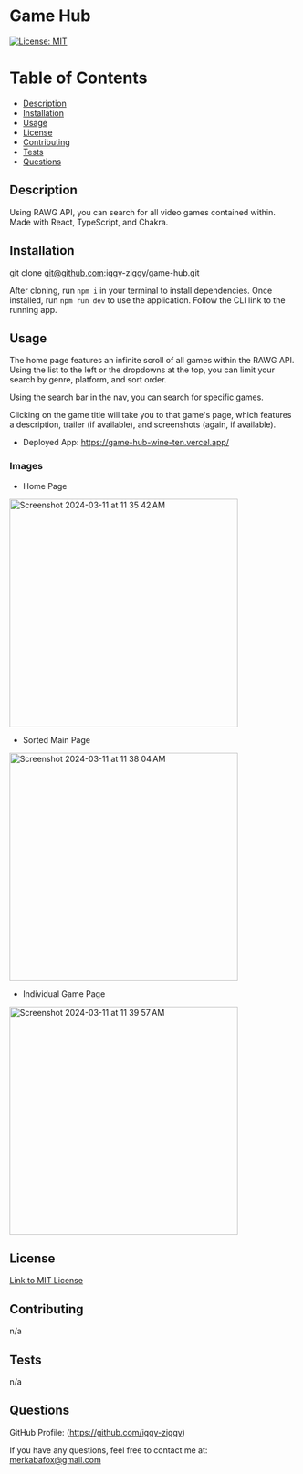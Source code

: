# Game Hub

[![License: MIT](https://img.shields.io/badge/License-MIT-yellow.svg)](https://opensource.org/licenses/MIT)

# Table of Contents

* [Description](#description)
* [Installation](#installation)
* [Usage](#usage)
* [License](#license)
* [Contributing](#contributing)
* [Tests](#tests)
* [Questions](#questions)

## Description

Using RAWG API, you can search for all video games contained within. Made with React, TypeScript, and Chakra.

## Installation

git clone git@github.com:iggy-ziggy/game-hub.git

After cloning, run `npm i` in your terminal to install dependencies. Once installed, run `npm run dev` to use the application. Follow the CLI link to the running app.

## Usage

The home page features an infinite scroll of all games within the RAWG API. Using the list to the left or the dropdowns at the top, you can limit your search by genre, platform, and sort order.

Using the search bar in the nav, you can search for specific games.

Clicking on the game title will take you to that game's page, which features a description, trailer (if available), and screenshots (again, if available).

* Deployed App: https://game-hub-wine-ten.vercel.app/

### Images

* Home Page

<img width="400" alt="Screenshot 2024-03-11 at 11 35 42 AM" src="https://github.com/iggy-ziggy/game-hub/assets/128410000/14e9a73a-00d1-417e-ba62-1bd9ddb406e5">

* Sorted Main Page

<img width="400" alt="Screenshot 2024-03-11 at 11 38 04 AM" src="https://github.com/iggy-ziggy/game-hub/assets/128410000/a9794b7c-a6cc-4c8f-a0f9-55c953f251c4">

* Individual Game Page

<img width="400" alt="Screenshot 2024-03-11 at 11 39 57 AM" src="https://github.com/iggy-ziggy/game-hub/assets/128410000/bf5c9bbb-4f83-49e0-aa67-17a39fb75243">


## License
[Link to MIT License](https://opensource.org/licenses/MIT)

## Contributing

n/a

## Tests

n/a

## Questions

GitHub Profile: (https://github.com/iggy-ziggy)

If you have any questions, feel free to contact me at:
merkabafox@gmail.com

